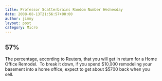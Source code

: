 ```yaml
---
title: Professor Scatterbrains Random Number Wednesday
date: 2008-08-13T21:56:57+00:00
author: jimmy
layout: post
category: Micro
---
```


## 57%

The percentage, according to Reuters, that you will get in return for a Home Office Remodel.  To break it down, if you spend $10,000 remodeling your basement into a home office, expect to get about $5700 back when you sell.
